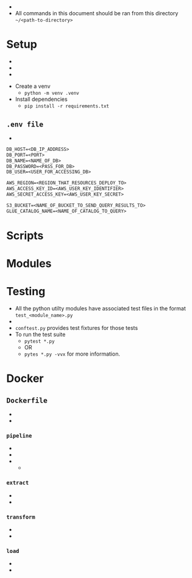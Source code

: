 # <!-- Capitalised directory name -->

- <!-- Purpose of directory. -->
- All commands in this document should be ran from this directory `~/<path-to-directory>`

# Setup

- <!-- Neccessary installation instructions. -->
- <!-- Include commands for CLI. -->
- <!-- Include variations for operating system e.g. Mac, Windows, Linux. -->

<!-- Example for python directories.-->
- Create a venv
    - `python -m venv .venv`
- Install dependencies
    - `pip install -r requirements.txt`

## `.env file`
- <!-- Example env file below. -->
```txt
DB_HOST=<DB_IP_ADDRESS>
DB_PORT=<PORT>
DB_NAME=<NAME_OF_DB>
DB_PASSWORD=<PASS_FOR_DB>
DB_USER=<USER_FOR_ACCESSING_DB>

AWS_REGION=<REGION_THAT_RESOURCES_DEPLOY_TO>
AWS_ACCESS_KEY_ID=<AWS_USER_KEY_IDENTIFIER>
AWS_SECRET_ACCESS_KEY=<AWS_USER_KEY_SECRET>

S3_BUCKET=<NAME_OF_BUCKET_TO_SEND_QUERY_RESULTS_TO>
GLUE_CATALOG_NAME=<NAME_OF_CATALOG_TO_QUERY>
```

# Scripts

<!-- List of sections for each file that is a script in this directory. -->

# Modules

<!-- List of sections for each file that is a module in this directory. -->

# Testing

- All the python utilty modules have associated test files in the format `test_<module_name>.py`
- <!-- Include the conftest line if it has been used. -->
- `conftest.py` provides test fixtures for those tests
- To run the test suite
    - `pytest *.py`
    - OR
    - `pytes *.py -vvx` for more information.

<!-- Optional sections that may be of use. -->

# Docker

## `Dockerfile`

- <!-- Purpose of Dockerfile. What it builds? Lambda etc. -->
- <!-- Command to build image. -->

<!------------------------------------------->

### `pipeline`

- <!-- Script description. -->
- <!-- Base command to run. -->
- - <!-- Any additional commands that may be useful. -->

### `extract`

- <!-- Module description. -->
- <!-- Key function signiatures. -->

### `transform`

- <!-- Module description. -->
- <!-- Key function signiatures. -->

### `load`

- <!-- Module description. -->
- <!-- Key function signiatures. -->
